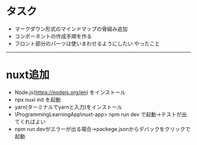 # タスク
- マークダウン形式のマインドマップの骨組み追加
- コンポーネントの作成手順を作る
 - フロント部分のパーツは使いまわせるようにしたい
やったこと
---
# nuxt追加
- Node.js(https://nodejs.org/en) をインストール
 - npx nuxi init を起動
 - yarn(ターミナルでyarnと入力)をインストール
 - \ProgrammingLearningApp\nuxt-app> npm run dev で起動→テストが出てくればよい
  - npm run devがエラーが出る場合→packege.jsonからデバックをクリックで起動
